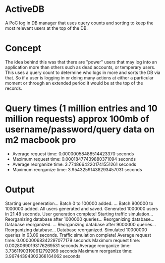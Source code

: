 # ActiveDB
A PoC log in DB manager that uses query counts and sorting to keep the most relevant users at the top of the DB.

# Concept

The idea behind this was that there are "power" users that may log into an application more than others such as dead accounts, or temperary users. This uses a query count to determine who logs in more and sorts the DB via that. So if a user is logging in or doing many actions at either a particular moment or through an extended period it would be at the top of the records. 

# Query times (1 million entries and 10 million requests) approx 100mb of username/password/query data on m2 macbook pro

- Average request time: 0.00000058488514423370 seconds
- Maximum request time: 0.00018477439880371094 seconds
- Average reorganize time: 3.77486642201741551261 seconds
- Maximum reorganize time: 3.95432591438293457031 seconds

# Output

Starting user generation...
Batch 0 to 100000 added.
...
Batch 900000 to 1000000 added.
All users generated and saved.
Generated 1000000 users in 21.48 seconds.
User generation complete!
Starting traffic simulation...
Reorganizing database after 1000000 queries...
Reorganizing database...
Database reorganized.
...
Reorganizing database after 9000000 queries...
Reorganizing database...
Database reorganized.
Simulated 10000000 queries in 63.09 seconds.
Traffic simulation complete!
Average request time: 0.00000068342297077179 seconds
Maximum request time: 0.00280690193176269531 seconds
Average reorganize time: 3.73611903190612792969 seconds
Maximum reorganize time: 3.96744394302368164062 seconds

